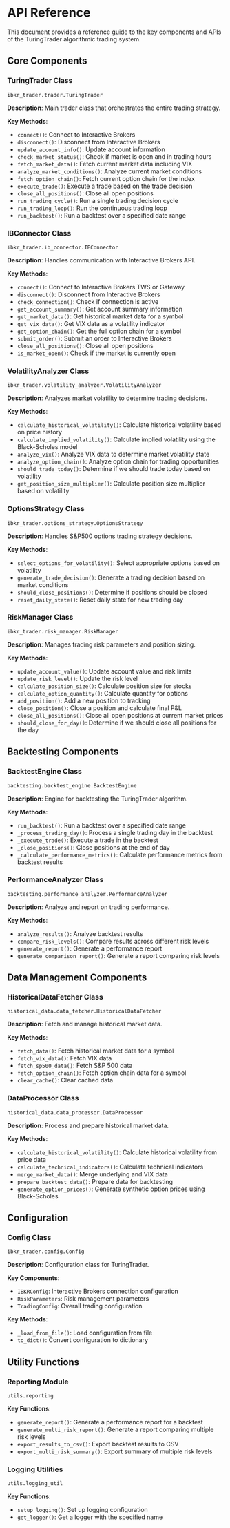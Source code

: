 # API Reference

This document provides a reference guide to the key components and APIs of the TuringTrader algorithmic trading system.

## Core Components

### TuringTrader Class
`ibkr_trader.trader.TuringTrader`

**Description**: Main trader class that orchestrates the entire trading strategy.

**Key Methods**:
- `connect()`: Connect to Interactive Brokers
- `disconnect()`: Disconnect from Interactive Brokers
- `update_account_info()`: Update account information
- `check_market_status()`: Check if market is open and in trading hours
- `fetch_market_data()`: Fetch current market data including VIX
- `analyze_market_conditions()`: Analyze current market conditions
- `fetch_option_chain()`: Fetch current option chain for the index
- `execute_trade()`: Execute a trade based on the trade decision
- `close_all_positions()`: Close all open positions
- `run_trading_cycle()`: Run a single trading decision cycle
- `run_trading_loop()`: Run the continuous trading loop
- `run_backtest()`: Run a backtest over a specified date range

### IBConnector Class
`ibkr_trader.ib_connector.IBConnector`

**Description**: Handles communication with Interactive Brokers API.

**Key Methods**:
- `connect()`: Connect to Interactive Brokers TWS or Gateway
- `disconnect()`: Disconnect from Interactive Brokers
- `check_connection()`: Check if connection is active
- `get_account_summary()`: Get account summary information
- `get_market_data()`: Get historical market data for a symbol
- `get_vix_data()`: Get VIX data as a volatility indicator
- `get_option_chain()`: Get the full option chain for a symbol
- `submit_order()`: Submit an order to Interactive Brokers
- `close_all_positions()`: Close all open positions
- `is_market_open()`: Check if the market is currently open

### VolatilityAnalyzer Class
`ibkr_trader.volatility_analyzer.VolatilityAnalyzer`

**Description**: Analyzes market volatility to determine trading decisions.

**Key Methods**:
- `calculate_historical_volatility()`: Calculate historical volatility based on price history
- `calculate_implied_volatility()`: Calculate implied volatility using the Black-Scholes model
- `analyze_vix()`: Analyze VIX data to determine market volatility state
- `analyze_option_chain()`: Analyze option chain for trading opportunities
- `should_trade_today()`: Determine if we should trade today based on volatility
- `get_position_size_multiplier()`: Calculate position size multiplier based on volatility

### OptionsStrategy Class
`ibkr_trader.options_strategy.OptionsStrategy`

**Description**: Handles S&P500 options trading strategy decisions.

**Key Methods**:
- `select_options_for_volatility()`: Select appropriate options based on volatility
- `generate_trade_decision()`: Generate a trading decision based on market conditions
- `should_close_positions()`: Determine if positions should be closed
- `reset_daily_state()`: Reset daily state for new trading day

### RiskManager Class
`ibkr_trader.risk_manager.RiskManager`

**Description**: Manages trading risk parameters and position sizing.

**Key Methods**:
- `update_account_value()`: Update account value and risk limits
- `update_risk_level()`: Update the risk level
- `calculate_position_size()`: Calculate position size for stocks
- `calculate_option_quantity()`: Calculate quantity for options
- `add_position()`: Add a new position to tracking
- `close_position()`: Close a position and calculate final P&L
- `close_all_positions()`: Close all open positions at current market prices
- `should_close_for_day()`: Determine if we should close all positions for the day

## Backtesting Components

### BacktestEngine Class
`backtesting.backtest_engine.BacktestEngine`

**Description**: Engine for backtesting the TuringTrader algorithm.

**Key Methods**:
- `run_backtest()`: Run a backtest over a specified date range
- `_process_trading_day()`: Process a single trading day in the backtest
- `_execute_trade()`: Execute a trade in the backtest
- `_close_positions()`: Close positions at the end of day
- `_calculate_performance_metrics()`: Calculate performance metrics from backtest results

### PerformanceAnalyzer Class
`backtesting.performance_analyzer.PerformanceAnalyzer`

**Description**: Analyze and report on trading performance.

**Key Methods**:
- `analyze_results()`: Analyze backtest results
- `compare_risk_levels()`: Compare results across different risk levels
- `generate_report()`: Generate a performance report
- `generate_comparison_report()`: Generate a report comparing risk levels

## Data Management Components

### HistoricalDataFetcher Class
`historical_data.data_fetcher.HistoricalDataFetcher`

**Description**: Fetch and manage historical market data.

**Key Methods**:
- `fetch_data()`: Fetch historical market data for a symbol
- `fetch_vix_data()`: Fetch VIX data
- `fetch_sp500_data()`: Fetch S&P 500 data
- `fetch_option_chain()`: Fetch option chain data for a symbol
- `clear_cache()`: Clear cached data

### DataProcessor Class
`historical_data.data_processor.DataProcessor`

**Description**: Process and prepare historical market data.

**Key Methods**:
- `calculate_historical_volatility()`: Calculate historical volatility from price data
- `calculate_technical_indicators()`: Calculate technical indicators
- `merge_market_data()`: Merge underlying and VIX data
- `prepare_backtest_data()`: Prepare data for backtesting
- `generate_option_prices()`: Generate synthetic option prices using Black-Scholes

## Configuration

### Config Class
`ibkr_trader.config.Config`

**Description**: Configuration class for TuringTrader.

**Key Components**:
- `IBKRConfig`: Interactive Brokers connection configuration
- `RiskParameters`: Risk management parameters
- `TradingConfig`: Overall trading configuration

**Key Methods**:
- `_load_from_file()`: Load configuration from file
- `to_dict()`: Convert configuration to dictionary

## Utility Functions

### Reporting Module
`utils.reporting`

**Key Functions**:
- `generate_report()`: Generate a performance report for a backtest
- `generate_multi_risk_report()`: Generate a report comparing multiple risk levels
- `export_results_to_csv()`: Export backtest results to CSV
- `export_multi_risk_summary()`: Export summary of multiple risk levels

### Logging Utilities
`utils.logging_util`

**Key Functions**:
- `setup_logging()`: Set up logging configuration
- `get_logger()`: Get a logger with the specified name